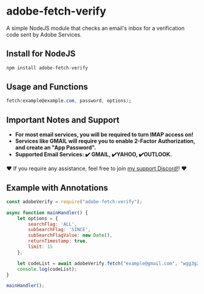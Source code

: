 # adobe-fetch-verify
A simple NodeJS module that checks an email's inbox for a verification code sent by Adobe Services.

## Install for NodeJS
```css
npm install adobe-fetch-verify
```

## Usage and Functions
```css
fetch(example@example.com, password, options);
```
## Important Notes and Support

- **For most email services, you will be required to turn IMAP access on!**
- **Services like GMAIL will require you to enable 2-Factor Authorization, and create an "App Password".** 
- **Supported Email Services: ✔️ GMAIL, ✔️YAHOO, ✔️OUTLOOK.**

❤️ If you require any assistance, feel free to join <a href="https://discord.gg/y6UywbeB3U">my support Discord!</a>! ❤️

## Example with Annotations
```js
const adobeVerify = require("adobe-fetch-verify");

async function mainHandler() {
    let options = {
        searchFlag: 'ALL',
        subSearchFlag: 'SINCE',
        subSearchFlagValue: new Date(),
        returnTimestamp: true,
        limit: 15
    };

    let codeList = await adobeVerify.fetch("example@gmail.com", "wgg3g2hh2h", options);
    console.log(codeList);
}

mainHandler();
```

